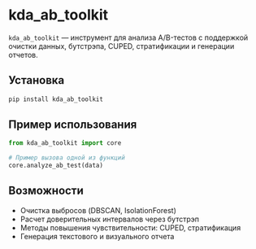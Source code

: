 # kda_ab_toolkit

`kda_ab_toolkit` — инструмент для анализа A/B-тестов с поддержкой очистки данных, бутстрэпа, CUPED, стратификации и генерации отчетов.

## Установка

```bash
pip install kda_ab_toolkit
```

## Пример использования

```python
from kda_ab_toolkit import core

# Пример вызова одной из функций
core.analyze_ab_test(data)
```

## Возможности

- Очистка выбросов (DBSCAN, IsolationForest)
- Расчет доверительных интервалов через бутстрэп
- Методы повышения чувствительности: CUPED, стратификация
- Генерация текстового и визуального отчета
